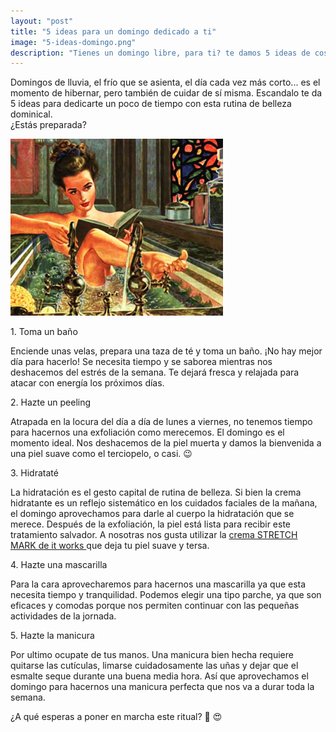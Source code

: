 ```yaml
---
layout: "post"
title: "5 ideas para un domingo dedicado a ti"
image: "5-ideas-domingo.png"
description: "Tienes un domingo libre, para ti? te damos 5 ideas de cosas que puedes hacer para cuidarte, relajarte y estar al 100% para comenzar la semana"
---
```


 <article class="container mod-row">
  <div class="container-item-text-left">
   <p>
    Domingos de lluvia, el frío que se asienta, el día cada vez más corto... es el momento de hibernar, pero también de cuidar  de sí misma.
    Escandalo te da 5 ideas para dedicarte un poco de tiempo con esta rutina de belleza dominical.<br>
    ¿Estás preparada?
   </p>
   </div>
   <div>
      <img src="img/domingo-rutina-belleza.jpg" width="340" height="auto" alt="5 ideas para una dulce rutina de belleza dominical">
   </div>
   <p>
    1. Toma un baño
   </p>
   <p>
    Enciende unas velas, prepara una taza de té y toma un baño. ¡No hay mejor día para hacerlo! Se necesita tiempo y se saborea mientras nos deshacemos del estrés de la semana. Te dejará fresca y relajada para atacar con energía los próximos días.
   </p>
   <p>
    2. Hazte un peeling
    </p>
    <p>
    Atrapada en la locura del día a día de lunes a viernes, no tenemos tiempo para hacernos una exfoliación como merecemos. El domingo es el momento ideal. Nos deshacemos de la piel muerta y damos la bienvenida a una piel suave como el terciopelo, o casi. 😉
    </p>
    <p>
    3. Hidrataté
    </p>
    <p>
    La hidratación es el gesto capital de rutina de belleza. Si bien la crema hidratante es un reflejo sistemático en los cuidados faciales de la mañana, el domingo aprovechamos para darle al cuerpo la hidratación que se merece. Después de la exfoliación, la piel está lista para recibir este tratamiento salvador. A nosotras nos gusta utilizar la <a class="link" href="http://escandalo.itworks.com/shop/product/212/"> crema STRETCH MARK de it works </a> que deja tu piel suave y tersa.
    </p>
    <p>
    4. Hazte una mascarilla
    </p>
    <p>
    Para la cara aprovecharemos para hacernos una mascarilla ya que esta necesita tiempo y tranquilidad. Podemos elegir una tipo parche, ya que son eficaces y comodas porque nos permiten continuar con las pequeñas actividades de la jornada.
    </p>
    <p>
    5. Hazte la manicura
    </p>
    <p>
    Por ultimo ocupate de tus manos. Una manicura bien hecha requiere quitarse las cutículas, limarse cuidadosamente las uñas y dejar que el esmalte seque durante una buena media hora. Así que aprovechamos el domingo para hacernos una manicura perfecta que nos va a durar toda la semana.
    </p>
    <p>
    ¿A qué esperas a poner en marcha este ritual? 🛀 😍
